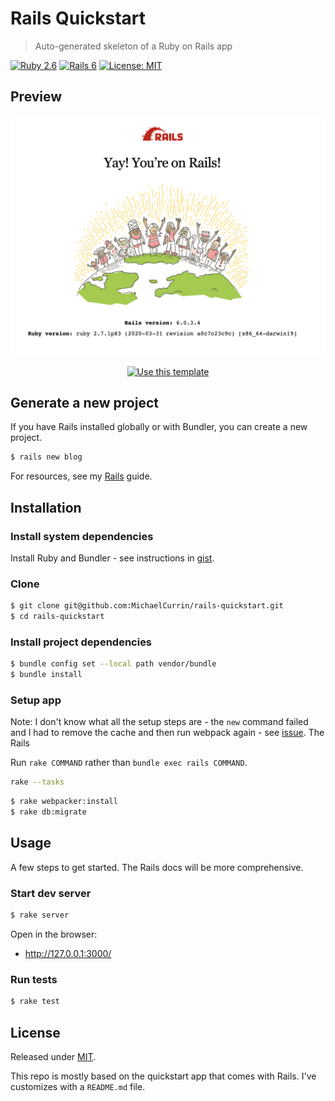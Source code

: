 # Rails Quickstart
> Auto-generated skeleton of a Ruby on Rails app

[![Ruby 2.6](https://img.shields.io/badge/Ruby->=2.6-blue?logo=ruby&logoColor=white)](https://ruby-lang.org)
[![Rails 6](https://img.shields.io/badge/Rails-6-blue?logo=ruby-on-rails&logoColor=white)](https://rubyonrails.org/)
[![License: MIT](https://img.shields.io/badge/License-MIT-blue)](#license)


## Preview

<div align="center">
  
![Sample screenshot](/sample.png)

</div>

<div align="center">

[![Use this template](https://img.shields.io/badge/Use_this_template-2ea44f?style=for-the-badge&logo=github)](https://github.com/MichaelCurrin/rails-quickstart/generate)

</div>


## Generate a new project

If you have Rails installed globally or with Bundler, you can create a new project.

```sh
$ rails new blog
```

For resources, see my [Rails](https://github.com/MichaelCurrin/learn-to-code/tree/master/en/topics/scripting_languages/Ruby) guide.


## Installation

### Install system dependencies

Install Ruby and Bundler - see instructions in [gist](https://gist.github.com/MichaelCurrin/3af38fca4e2903cdedfb8402c18b2936).

### Clone

```sh
$ git clone git@github.com:MichaelCurrin/rails-quickstart.git
$ cd rails-quickstart
```

### Install project dependencies

```sh
$ bundle config set --local path vendor/bundle
$ bundle install
```

### Setup app

Note: I don't know what all the setup steps are - the `new` command failed and I had to remove the cache and then run webpack again - see [issue](https://github.com/Shopify/bootsnap/issues/73). The Rails 

Run `rake COMMAND` rather than `bundle exec rails COMMAND`.

```sh
rake --tasks
```

```sh
$ rake webpacker:install
$ rake db:migrate
```


## Usage

A few steps to get started. The Rails docs will be more comprehensive.

### Start dev server

```sh
$ rake server
```

Open in the browser:

- http://127.0.0.1:3000/

### Run tests

```sh
$ rake test
```


## License

Released under [MIT](/LICENSE).

This repo is mostly based on the quickstart app that comes with Rails. I've customizes with a `README.md` file.
